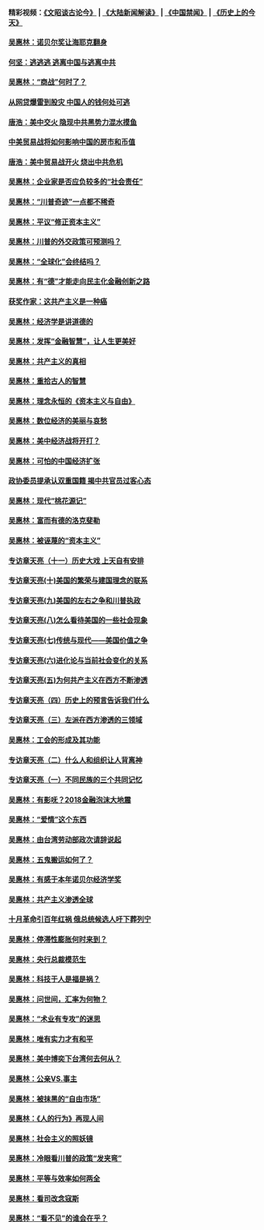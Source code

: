 #### 精彩视频：[《文昭谈古论今》](https://github.com/gfw-breaker/wenzhao/blob/master/README.md?t=01010031) | [《大陆新闻解读》](https://github.com/gfw-breaker/ntdtv-comedy/blob/master/README.md?t=01010031) | [《中国禁闻》](https://github.com/gfw-breaker/ntdtv-news/blob/master/README.md?t=01010031) | [《历史上的今天》](https://github.com/gfw-breaker/today-in-history/blob/master/README.md?t=01010031) 

#### [吴惠林：诺贝尔奖让海耶克翻身](../pages/nsc423/n10890049.md?t=01010031) 

#### [何坚：逃逃逃 逃离中国与逃离中共](../pages/nsc423/n10592891.md?t=01010031) 

#### [吴惠林：“商战”何时了？](../pages/nsc423/n10573558.md?t=01010031) 

#### [从网贷爆雷到股灾 中国人的钱何处可逃](../pages/nsc423/n10572800.md?t=01010031) 

#### [唐浩：美中交火 隐现中共黑势力混水摸鱼](../pages/nsc423/n10544040.md?t=01010031) 

#### [中美贸易战将如何影响中国的房市和币值](../pages/nsc423/n10543697.md?t=01010031) 

#### [唐浩：美中贸易战开火 烧出中共危机](../pages/nsc423/n10540126.md?t=01010031) 

#### [吴惠林：企业家是否应负较多的“社会责任”](../pages/nsc423/n10535022.md?t=01010031) 

#### [吴惠林：“川普奇迹”一点都不稀奇](../pages/nsc423/n10512808.md?t=01010031) 

#### [吴惠林：平议“修正资本主义”](../pages/nsc423/n10495724.md?t=01010031) 

#### [吴惠林：川普的外交政策可预测吗？](../pages/nsc423/n10462387.md?t=01010031) 

#### [吴惠林：“全球化”会终结吗？](../pages/nsc423/n10452838.md?t=01010031) 

#### [吴惠林：有“德”才能走向民主化金融创新之路](../pages/nsc423/n10432292.md?t=01010031) 

#### [获奖作家：这共产主义是一种癌](../pages/nsc423/n10431541.md?t=01010031) 

#### [吴惠林：经济学是讲道德的](../pages/nsc423/n10398014.md?t=01010031) 

#### [吴惠林：发挥“金融智慧”，让人生更美好](../pages/nsc423/n10375019.md?t=01010031) 

#### [吴惠林：共产主义的真相](../pages/nsc423/n10351394.md?t=01010031) 

#### [吴惠林：重拾古人的智慧](../pages/nsc423/n10337691.md?t=01010031) 

#### [吴惠林：理念永恒的《资本主义与自由》](../pages/nsc423/n10316274.md?t=01010031) 

#### [吴惠林：数位经济的美丽与哀愁](../pages/nsc423/n10292946.md?t=01010031) 

#### [吴惠林：美中经济战将开打？](../pages/nsc423/n10258825.md?t=01010031) 

#### [吴惠林：可怕的中国经济扩张](../pages/nsc423/n10219147.md?t=01010031) 

#### [政协委员提承认双重国籍 揭中共官员过客心态](../pages/nsc423/n10208809.md?t=01010031) 

#### [吴惠林：现代“桃花源记”](../pages/nsc423/n10185234.md?t=01010031) 

#### [吴惠林：富而有德的洛克斐勒](../pages/nsc423/n10142264.md?t=01010031) 

#### [吴惠林：被诬蔑的“资本主义”](../pages/nsc423/n10124816.md?t=01010031) 

#### [专访章天亮（十一）历史大戏 上天自有安排](../pages/nsc423/n10094905.md?t=01010031) 

#### [专访章天亮(十)美国的繁荣与建国理念的联系](../pages/nsc423/n10094899.md?t=01010031) 

#### [专访章天亮(九)美国的左右之争和川普执政](../pages/nsc423/n10094889.md?t=01010031) 

#### [专访章天亮(八)怎么看待美国的一些社会现象](../pages/nsc423/n10094857.md?t=01010031) 

#### [专访章天亮(七)传统与现代——美国价值之争](../pages/nsc423/n10093140.md?t=01010031) 

#### [专访章天亮(六)进化论与当前社会变化的关系](../pages/nsc423/n10092036.md?t=01010031) 

#### [专访章天亮(五)为何共产主义在西方不断渗透](../pages/nsc423/n10083620.md?t=01010031) 

#### [专访章天亮（四）历史上的预言告诉我们什么](../pages/nsc423/n10083606.md?t=01010031) 

#### [专访章天亮（三）左派在西方渗透的三领域](../pages/nsc423/n10081115.md?t=01010031) 

#### [吴惠林：工会的形成及其功能](../pages/nsc423/n10080633.md?t=01010031) 

#### [专访章天亮（二）什么人和组织让人背离神](../pages/nsc423/n10076637.md?t=01010031) 

#### [专访章天亮（一）不同民族的三个共同记忆](../pages/nsc423/n10074188.md?t=01010031) 

#### [吴惠林：有影呒？2018金融泡沫大地震](../pages/nsc423/n10040534.md?t=01010031) 

#### [吴惠林：“爱情”这个东西](../pages/nsc423/n10019423.md?t=01010031) 

#### [吴惠林：由台湾劳动部政次请辞说起](../pages/nsc423/n9979679.md?t=01010031) 

#### [吴惠林：五鬼搬运如何了？](../pages/nsc423/n9925338.md?t=01010031) 

#### [吴惠林：有感于本年诺贝尔经济学奖](../pages/nsc423/n9871883.md?t=01010031) 

#### [吴惠林：共产主义渗透全球](../pages/nsc423/n9812748.md?t=01010031) 

#### [十月革命引百年红祸 俄总统候选人吁下葬列宁](../pages/nsc423/n9810182.md?t=01010031) 

#### [吴惠林：停滞性膨胀何时来到？](../pages/nsc423/n9764136.md?t=01010031) 

#### [吴惠林：央行总裁模范生](../pages/nsc423/n9728134.md?t=01010031) 

#### [吴惠林：科技于人是福是祸？](../pages/nsc423/n9672982.md?t=01010031) 

#### [吴惠林：问世间，汇率为何物？](../pages/nsc423/n9621788.md?t=01010031) 

#### [吴惠林：“术业有专攻”的迷思](../pages/nsc423/n9580363.md?t=01010031) 

#### [吴惠林：唯有实力才有和平](../pages/nsc423/n9529599.md?t=01010031) 

#### [吴惠林：美中博奕下台湾何去何从？](../pages/nsc423/n9483598.md?t=01010031) 

#### [吴惠林：公亲VS.事主](../pages/nsc423/n9425637.md?t=01010031) 

#### [吴惠林：被抹黑的“自由市场”](../pages/nsc423/n9351545.md?t=01010031) 

#### [吴惠林：《人的行为》再现人间](../pages/nsc423/n9296339.md?t=01010031) 

#### [吴惠林：社会主义的照妖镜](../pages/nsc423/n9243460.md?t=01010031) 

#### [吴惠林：冷眼看川普的政策“发夹弯”](../pages/nsc423/n9120684.md?t=01010031) 

#### [吴惠林：平等与效率如何两全](../pages/nsc423/n9075430.md?t=01010031) 

#### [吴惠林：看司改念寇斯](../pages/nsc423/n9024915.md?t=01010031) 

#### [吴惠林：“看不见”的谁会在乎？](../pages/nsc423/n8977488.md?t=01010031) 

